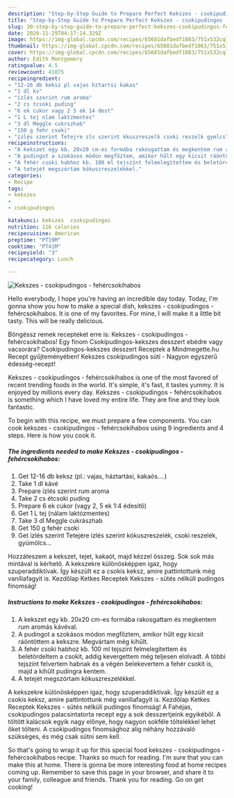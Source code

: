 ```yaml
---
description: "Step-by-Step Guide to Prepare Perfect Kekszes - csokipudingos - fehércsokihabos"
title: "Step-by-Step Guide to Prepare Perfect Kekszes - csokipudingos - fehércsokihabos"
slug: 30-step-by-step-guide-to-prepare-perfect-kekszes-csokipudingos-fehercsokihabos
date: 2020-11-29T04:17:14.329Z
image: https://img-global.cpcdn.com/recipes/65681dafbedf1083/751x532cq70/kekszes-csokipudingos-fehercsokihabos-recept-foto.jpg
thumbnail: https://img-global.cpcdn.com/recipes/65681dafbedf1083/751x532cq70/kekszes-csokipudingos-fehercsokihabos-recept-foto.jpg
cover: https://img-global.cpcdn.com/recipes/65681dafbedf1083/751x532cq70/kekszes-csokipudingos-fehercsokihabos-recept-foto.jpg
author: Edith Montgomery
ratingvalue: 4.5
reviewcount: 41075
recipeingredient:
- "12-16 db keksz pl vajas hztartsi kakas"
- "1 dl kv"
- "ízlés szerint rum aroma"
- "2 cs tcsoki puding"
- "6 ek cukor vagy 2 5 ek 14 dest"
- "1 L tej nlam laktzmentes"
- "3 dl Meggle cukrszhab"
- "150 g fehr csoki"
- "ízlés szerint Tetejre zls szerint kkuszreszelk csoki reszelk gymlcs"
recipeinstructions:
- "A kekszet egy kb. 20x20 cm-es formába rakosgattam és megkentem rum aromás kávéval."
- "A pudingot a szokásos módon megfőztem, amikor hűlt egy kicsit ráöntöttem a kekszre. Megvártam még kihűlt."
- "A fehér csoki habhoz kb. 100 ml tejszínt felmelegítettem és beletördeltem a csokit, addig kevergettem még teljesen elolvadt. A többi tejszínt felvertem habnak és a végén belekevertem a fehér csokit is, majd a kihűlt pudingra kentem."
- "A tetejét megszórtam kókuszreszelékkel."
categories:
- Recipe
tags:
- kekszes
- 
- csokipudingos

katakunci: kekszes  csokipudingos 
nutrition: 116 calories
recipecuisine: American
preptime: "PT19M"
cooktime: "PT41M"
recipeyield: "3"
recipecategory: Lunch

---
```



![Kekszes - csokipudingos - fehércsokihabos](https://img-global.cpcdn.com/recipes/65681dafbedf1083/751x532cq70/kekszes-csokipudingos-fehercsokihabos-recept-foto.jpg)

Hello everybody, I hope you're having an incredible day today. Today, I'm gonna show you how to make a special dish, kekszes - csokipudingos - fehércsokihabos. It is one of my favorites. For mine, I will make it a little bit tasty. This will be really delicious.

Böngéssz remek recepteket erre is: Kekszes - csokipudingos - fehércsokihabos! Egy finom Csokipudingos-kekszes desszert ebédre vagy vacsorára? Csokipudingos-kekszes desszert Receptek a Mindmegette.hu Recept gyűjteményében! Kekszes csokipudingos süti - Nagyon egyszerű édesség-recept!

Kekszes - csokipudingos - fehércsokihabos is one of the most favored of recent trending foods in the world. It's simple, it's fast, it tastes yummy. It is enjoyed by millions every day. Kekszes - csokipudingos - fehércsokihabos is something which I have loved my entire life. They are fine and they look fantastic.


To begin with this recipe, we must prepare a few components. You can cook kekszes - csokipudingos - fehércsokihabos using 9 ingredients and 4 steps. Here is how you cook it.

<!--inarticleads1-->

##### The ingredients needed to make Kekszes - csokipudingos - fehércsokihabos:

1. Get 12-16 db keksz (pl.: vajas, háztartási, kakaós....)
1. Take 1 dl kávé
1. Prepare ízlés szerint rum aroma
1. Take 2 cs étcsoki puding
1. Prepare 6 ek cukor (vagy 2, 5 ek 1:4 édesítő)
1. Get 1 L tej (nálam laktózmentes)
1. Take 3 dl Meggle cukrászhab
1. Get 150 g fehér csoki
1. Get ízlés szerint Tetejére ízlés szerint kókuszreszelék, csoki reszelék, gyümölcs...


Hozzáteszem a kekszet, tejet, kakaót, majd kézzel összeg. Sok sok más mintával is kérhető. A kekszekre különösképpen igaz, hogy szuperaddiktívak. Így készült ez a csokis keksz, amire pattintottunk még vaníliafagyit is. Kezdőlap Ketkes Receptek Kekszes - sütés nélküli pudingos finomság! 

<!--inarticleads2-->

##### Instructions to make Kekszes - csokipudingos - fehércsokihabos:

1. A kekszet egy kb. 20x20 cm-es formába rakosgattam és megkentem rum aromás kávéval.
1. A pudingot a szokásos módon megfőztem, amikor hűlt egy kicsit ráöntöttem a kekszre. Megvártam még kihűlt.
1. A fehér csoki habhoz kb. 100 ml tejszínt felmelegítettem és beletördeltem a csokit, addig kevergettem még teljesen elolvadt. A többi tejszínt felvertem habnak és a végén belekevertem a fehér csokit is, majd a kihűlt pudingra kentem.
1. A tetejét megszórtam kókuszreszelékkel.


A kekszekre különösképpen igaz, hogy szuperaddiktívak. Így készült ez a csokis keksz, amire pattintottunk még vaníliafagyit is. Kezdőlap Ketkes Receptek Kekszes - sütés nélküli pudingos finomság! A Fahéjas, csokipudingos palacsintatorta recept egy a sok desszertjeink egyikéből. A töltött kalácsok egyik nagy előnye, hogy nagyon sokféle töltelékkel lehet őket tölteni. A csokipudingos finomsághoz alig néhány hozzávaló szükséges, és még csak sütni sem kell. 

So that's going to wrap it up for this special food kekszes - csokipudingos - fehércsokihabos recipe. Thanks so much for reading. I'm sure that you can make this at home. There is gonna be more interesting food at home recipes coming up. Remember to save this page in your browser, and share it to your family, colleague and friends. Thank you for reading. Go on get cooking!
